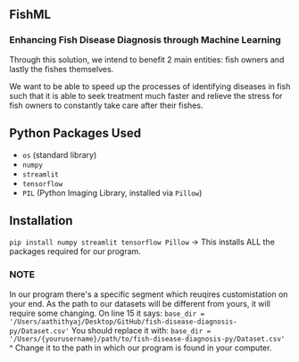 ## FishML

### Enhancing Fish Disease Diagnosis through Machine Learning

Through this solution, we intend to benefit 2 main entities: fish owners and lastly the fishes themselves.

We want to be able to speed up the processes of identifying diseases in fish such that it is able to seek treatment much faster and relieve the stress for fish owners to constantly take care after their fishes. 

## Python Packages Used
- `os` (standard library)
- `numpy`
- `streamlit`
- `tensorflow`
- `PIL` (Python Imaging Library, installed via `Pillow`)

## Installation
`pip install numpy streamlit tensorflow Pillow` -> This installs ALL the packages required for our program.

### NOTE
In our program there's a specific segment which reuqires customistation on your end. As the path to our datasets will be different from yours, it will require some changing.
On line 15 it says:
`base_dir = '/Users/aathithyaj/Desktop/GitHub/fish-disease-diagnosis-py/Dataset.csv'`
You should replace it with:
`base_dir = '/Users/{yourusername}/path/to/fish-disease-diagnosis-py/Dataset.csv'`
^ Change it to the path in which our program is found in your computer.

